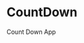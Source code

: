 # CountDown
 Count Down App
   
        
                                      
                                    
                              
                      
              
     
 
 
 
